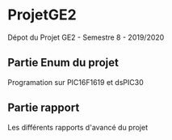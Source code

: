 # ProjetGE2
Dépot du Projet GE2 - Semestre 8 - 2019/2020

## Partie Enum du projet
Programation sur PIC16F1619 et dsPIC30
## Partie rapport
Les différents rapports d'avancé du projet

